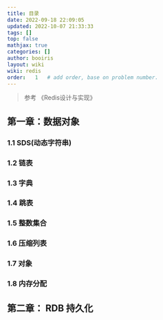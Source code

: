 ```yaml
---
title: 目录
date: 2022-09-18 22:09:05 
updated: 2022-10-07 21:33:33
tags: [] 
top: false
mathjax: true
categories: []
author: booiris
layout: wiki 
wiki: redis
order:   1   # add order, base on problem number.
---
```


> 参考 《Redis设计与实现》

## 第一章：数据对象

### 1.1 SDS(动态字符串)

### 1.2 链表

### 1.3 字典

### 1.4 跳表

### 1.5 整数集合

### 1.6 压缩列表

### 1.7 对象

### 1.8 内存分配

## 第二章： RDB 持久化
